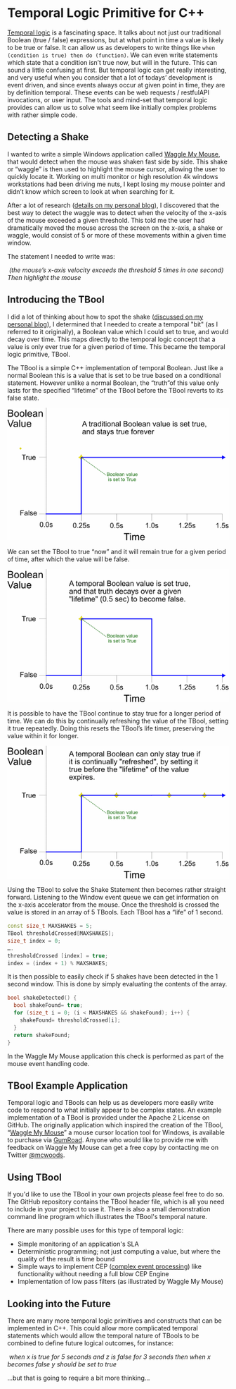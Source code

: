 # Temporal Logic Primitive for C++ 

[Temporal logic](https://en.wikipedia.org/wiki/Temporal_logic) is a fascinating space. It talks about not just our traditional Boolean (true / false) expressions, but at what point in time a value is likely to be true or false. It can allow us as developers to write things like `when (condition is true) then do (function)`. We can even write statements which state that a condition isn’t true now, but will in the future. This can sound a little confusing at first. But temporal logic can get really interesting, and very useful when you consider that a lot of todays’ development is event driven, and since events always occur at given point in time, they are by definition temporal. These events can be web requests / restfulAPI invocations, or user input. The tools and mind-set that temporal logic provides can allow us to solve what seem like initially complex problems with rather simple code.

 

## Detecting a Shake

I wanted to write a simple Windows application called [Waggle My Mouse](https://gumroad.com/products/zCMp), that would detect when the mouse was shaken fast side by side. This shake or “waggle” is then used to highlight the mouse cursor, allowing the user to quickly locate it. Working on multi monitor or high resolution 4k windows workstations had been driving me nuts, I kept losing my mouse pointer and didn’t know which screen to look at when searching for it.

After a lot of research ([details on my personal blog](http://withbighair.com/continuing-to-waggle-my-mouse/)), I discovered that the best way to detect the waggle was to detect when the velocity of the x-axis of the mouse exceeded a given threshold. This told me the user had dramatically moved the mouse across the screen on the x-axis, a shake or waggle, would consist of 5 or more of these movements within a given time window.

The statement I needed to write was:

​     *(the mouse’s x-axis velocity exceeds the threshold 5 times in one second) Then highlight the mouse*

 

## Introducing the TBool

I did a lot of thinking about how to spot the shake ([discussed on my personal blog](http://withbighair.com/detecting-a-waggle/)), I determined that I needed to create a temporal "bit" (as I referred to it originally), a Boolean value which I could set to true, and would decay over time. This maps directly to the temporal logic concept that a value is only ever true for a given period of time. This became the temporal logic primitive, TBool.

The TBool is a simple C++ implementation of temporal Boolean. Just like a normal Boolean this is a value that is set to be true based on a conditional statement. However unlike a normal Boolean, the “truth”of this value only lasts for the specified “lifetime” of the TBool before the TBool reverts to its false state. 

![A normal bool is set true, and stays true](readme_images/normalbool.png?raw=true)

We can set the TBool to true “now” and it will remain true for a given period of time, after which the value will be false.

![A temporal Boolean value decays over time](readme_images/temporalbool.png?raw=true)

It is possible to have the TBool continue to stay true for a longer period of time. We can do this by continually refreshing the value of the TBool, setting it true repeatedly. Doing this resets the TBool’s life timer, preserving the value within it for longer.

![A temporal Boolean can be reset repeatedly to preserve state](readme_images/temporalboolreset.png?raw=true) 

Using the TBool to solve the Shake Statement then becomes rather straight forward. Listening to the Window event queue we can get information on the x-axis accelerator from the mouse. Once the threshold is crossed the value is stored in an array of 5 TBools. Each TBool has a “life” of 1 second.

```c++
const size_t MAXSHAKES = 5; 
TBool thresholdCrossed[MAXSHAKES];
size_t index = 0;
….
thresholdCrossed [index] = true;
index = (index + 1) % MAXSHAKES;
```
It is then possible to easily check if 5 shakes have been detected in the 1 second window. This is done by simply evaluating the contents of the array.

```c++
bool shakeDetected() {
  bool shakeFound= true;
  for (size_t i = 0; (i < MAXSHAKES && shakeFound); i++) {
    shakeFound= thresholdCrossed[i]; 
  }
  return shakeFound;
}
```

In the Waggle My Mouse application this check is performed as part of the mouse event handling code.

## TBool Example Application

Temporal logic and TBools can help us as developers more easily write code to respond to what initially appear to be complex states. An example implementation of a TBool is provided under the Apache 2 License on GitHub. The originally application which inspired the creation of the TBool, “[Waggle My Mouse](https://gumroad.com/products/zCMp)” a mouse cursor location tool for Windows, is available to purchase via [GumRoad](https://gumroad.com/products/zCMp). Anyone who would like to provide me with feedback on Waggle My Mouse can get a free copy by contacting me on Twitter [@mcwoods](https://twitter.com/mcwoods).

## Using TBool

If you'd like to use the TBool in your own projects please feel free to do so. The GitHub repository contains the TBool header file, which is all you need to include in your project to use it. There is also a small demonstration command line program which illustrates the TBool's temporal nature.

There are many possible uses for this type of temporal logic:

* Simple monitoring of an application's SLA
* Deterministic programming; not just computing a value, but where the quality of the result is time bound
* Simple ways to implement CEP ([complex event processing](https://en.wikipedia.org/wiki/Complex_event_processing)) like functionality without needing a full blow CEP Engine
* Implementation of low pass filters (as illustrated by Waggle My Mouse)

## Looking into the Future

There are many more temporal logic primitives and constructs that can be implemented in C++. This could allow more complicated temporal statements which would allow the temporal nature of TBools to be combined to define future logical outcomes, for instance:

​     *when x is true for 5 seconds and z is false for 3 seconds then when x becomes false y should be set to true*



...but that is going to require a bit more thinking...